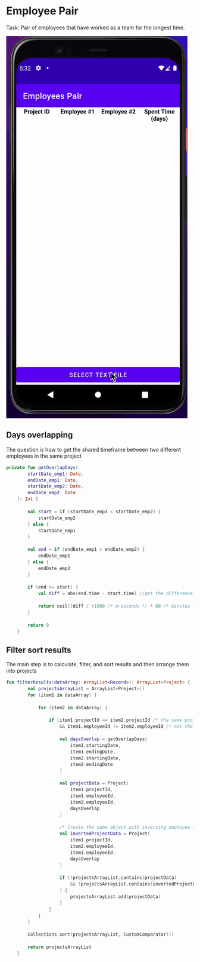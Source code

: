 # Employee Pair

Task: Pair of employees that have worked as a team for the longest time.

![alt text](https://raw.githubusercontent.com/mahmoudmagdi/mahmoud-elkhlafawi-employee/master/image.gif)

## Days overlapping

The question is how to get the shared timeframe between two different employees in the same project
```kotlin
private fun getOverlapDays(
        startDate_emp1: Date,
        endDate_emp1: Date,
        startDate_emp2: Date,
        endDate_emp2: Date
    ): Int {

        val start = if (startDate_emp1 < startDate_emp2) {
            startDate_emp2
        } else {
            startDate_emp1
        }

        val end = if (endDate_emp1 < endDate_emp2) {
            endDate_emp1
        } else {
            endDate_emp2
        }

        if (end >= start) {
            val diff = abs(end.time - start.time) //get the difference between two dates

            return ceil((diff / (1000 /* m-seconds */ * 60 /* minutes */ * 60 /* seconds */ * 24 /* hours */)).toDouble()).toInt()
        }

        return 0
    }
```

## Filter sort results
The main step is to calculate, filter, and sort results and then arrange them into projects

```kotlin
fun filterResults(dataArray: ArrayList<Record>): ArrayList<Project> {
        val projectsArrayList = ArrayList<Project>()
        for (item1 in dataArray) {

            for (item2 in dataArray) {

                if (item1.projectId == item2.projectId /* the same project */
                    && item1.employeeId != item2.employeeId /* not the same employee */) {

                    val daysOverlap = getOverlapDays(
                        item1.startingDate,
                        item1.endingDate,
                        item2.startingDate,
                        item2.endingDate
                    )

                    val projectData = Project(
                        item1.projectId,
                        item1.employeeId,
                        item2.employeeId,
                        daysOverlap
                    )

                    /* Create the same object with inversing employee IDs (this is the same record)*/
                    val invertedProjectData = Project(
                        item1.projectId,
                        item2.employeeId,
                        item1.employeeId,
                        daysOverlap
                    )

                    if (!projectsArrayList.contains(projectData)
                        && !projectsArrayList.contains(invertedProjectData)
                    ) {
                        projectsArrayList.add(projectData)
                    }
                }
            }
        }

        Collections.sort(projectsArrayList, CustomComparator())

        return projectsArrayList
    }
```